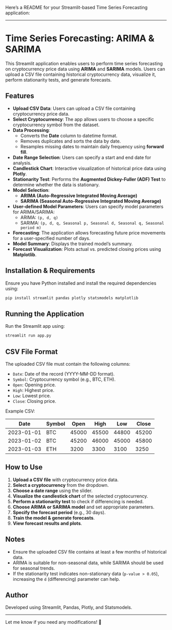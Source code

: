 Here’s a README for your Streamlit-based Time Series Forecasting application:

---

# Time Series Forecasting: ARIMA & SARIMA

This Streamlit application enables users to perform time series forecasting on cryptocurrency price data using **ARIMA** and **SARIMA** models. Users can upload a CSV file containing historical cryptocurrency data, visualize it, perform stationarity tests, and generate forecasts.

## Features
- **Upload CSV Data**: Users can upload a CSV file containing cryptocurrency price data.
- **Select Cryptocurrency**: The app allows users to choose a specific cryptocurrency symbol from the dataset.
- **Data Processing**:
  - Converts the **Date** column to datetime format.
  - Removes duplicates and sorts the data by date.
  - Resamples missing dates to maintain daily frequency using **forward fill**.
- **Date Range Selection**: Users can specify a start and end date for analysis.
- **Candlestick Chart**: Interactive visualization of historical price data using **Plotly**.
- **Stationarity Test**: Performs the **Augmented Dickey-Fuller (ADF) Test** to determine whether the data is stationary.
- **Model Selection**:
  - **ARIMA (Auto-Regressive Integrated Moving Average)**
  - **SARIMA (Seasonal Auto-Regressive Integrated Moving Average)**
- **User-defined Model Parameters**: Users can specify model parameters for ARIMA/SARIMA:
  - ARIMA: `(p, d, q)`
  - SARIMA: `(p, d, q, Seasonal p, Seasonal d, Seasonal q, Seasonal period m)`
- **Forecasting**: The application allows forecasting future price movements for a user-specified number of days.
- **Model Summary**: Displays the trained model’s summary.
- **Forecast Visualization**: Plots actual vs. predicted closing prices using **Matplotlib**.

## Installation & Requirements
Ensure you have Python installed and install the required dependencies using:

```bash
pip install streamlit pandas plotly statsmodels matplotlib
```

## Running the Application
Run the Streamlit app using:

```bash
streamlit run app.py
```

## CSV File Format
The uploaded CSV file must contain the following columns:
- `Date`: Date of the record (YYYY-MM-DD format).
- `Symbol`: Cryptocurrency symbol (e.g., BTC, ETH).
- `Open`: Opening price.
- `High`: Highest price.
- `Low`: Lowest price.
- `Close`: Closing price.

Example CSV:

| Date       | Symbol | Open  | High  | Low   | Close |
|------------|--------|-------|-------|-------|-------|
| 2023-01-01 | BTC    | 45000 | 45500 | 44800 | 45200 |
| 2023-01-02 | BTC    | 45200 | 46000 | 45000 | 45800 |
| 2023-01-03 | ETH    | 3200  | 3300  | 3100  | 3250  |

## How to Use
1. **Upload a CSV file** with cryptocurrency price data.
2. **Select a cryptocurrency** from the dropdown.
3. **Choose a date range** using the slider.
4. **Visualize the candlestick chart** of the selected cryptocurrency.
5. **Perform a stationarity test** to check if differencing is needed.
6. **Choose ARIMA or SARIMA model** and set appropriate parameters.
7. **Specify the forecast period** (e.g., 30 days).
8. **Train the model & generate forecasts**.
9. **View forecast results and plots**.

## Notes
- Ensure the uploaded CSV file contains at least a few months of historical data.
- ARIMA is suitable for non-seasonal data, while SARIMA should be used for seasonal trends.
- If the stationarity test indicates non-stationary data (`p-value > 0.05`), increasing the `d` (differencing) parameter can help.

## Author
Developed using Streamlit, Pandas, Plotly, and Statsmodels.

---

Let me know if you need any modifications! 🚀
